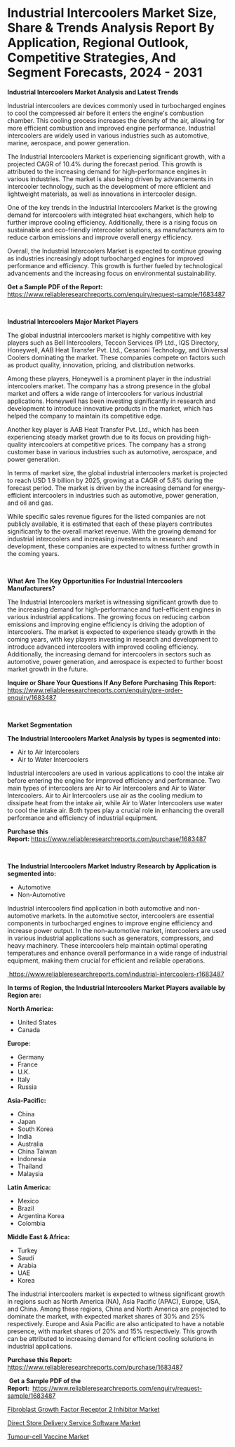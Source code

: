 <p><h1>Industrial Intercoolers Market Size, Share & Trends Analysis Report By Application, Regional Outlook, Competitive Strategies, And Segment Forecasts, 2024 - 2031</h1></p><p><strong>Industrial Intercoolers Market Analysis and Latest Trends</strong></p>
<p><p>Industrial intercoolers are devices commonly used in turbocharged engines to cool the compressed air before it enters the engine's combustion chamber. This cooling process increases the density of the air, allowing for more efficient combustion and improved engine performance. Industrial intercoolers are widely used in various industries such as automotive, marine, aerospace, and power generation.</p><p>The Industrial Intercoolers Market is experiencing significant growth, with a projected CAGR of 10.4% during the forecast period. This growth is attributed to the increasing demand for high-performance engines in various industries. The market is also being driven by advancements in intercooler technology, such as the development of more efficient and lightweight materials, as well as innovations in intercooler design.</p><p>One of the key trends in the Industrial Intercoolers Market is the growing demand for intercoolers with integrated heat exchangers, which help to further improve cooling efficiency. Additionally, there is a rising focus on sustainable and eco-friendly intercooler solutions, as manufacturers aim to reduce carbon emissions and improve overall energy efficiency.</p><p>Overall, the Industrial Intercoolers Market is expected to continue growing as industries increasingly adopt turbocharged engines for improved performance and efficiency. This growth is further fueled by technological advancements and the increasing focus on environmental sustainability.</p></p>
<p><strong>Get a Sample PDF of the Report:&nbsp;</strong> <a href="https://www.reliableresearchreports.com/enquiry/request-sample/1683487">https://www.reliableresearchreports.com/enquiry/request-sample/1683487</a></p>
<p>&nbsp;</p>
<p><strong>Industrial Intercoolers Major Market Players</strong></p>
<p><p>The global industrial intercoolers market is highly competitive with key players such as Bell Intercoolers, Teccon Services (P) Ltd., IQS Directory, Honeywell, AAB Heat Transfer Pvt. Ltd., Cesaroni Technology, and Universal Coolers dominating the market. These companies compete on factors such as product quality, innovation, pricing, and distribution networks.</p><p>Among these players, Honeywell is a prominent player in the industrial intercoolers market. The company has a strong presence in the global market and offers a wide range of intercoolers for various industrial applications. Honeywell has been investing significantly in research and development to introduce innovative products in the market, which has helped the company to maintain its competitive edge.</p><p>Another key player is AAB Heat Transfer Pvt. Ltd., which has been experiencing steady market growth due to its focus on providing high-quality intercoolers at competitive prices. The company has a strong customer base in various industries such as automotive, aerospace, and power generation.</p><p>In terms of market size, the global industrial intercoolers market is projected to reach USD 1.9 billion by 2025, growing at a CAGR of 5.8% during the forecast period. The market is driven by the increasing demand for energy-efficient intercoolers in industries such as automotive, power generation, and oil and gas.</p><p>While specific sales revenue figures for the listed companies are not publicly available, it is estimated that each of these players contributes significantly to the overall market revenue. With the growing demand for industrial intercoolers and increasing investments in research and development, these companies are expected to witness further growth in the coming years.</p></p>
<p>&nbsp;</p>
<p><strong>What Are The Key Opportunities For Industrial Intercoolers Manufacturers?</strong></p>
<p><p>The Industrial Intercoolers market is witnessing significant growth due to the increasing demand for high-performance and fuel-efficient engines in various industrial applications. The growing focus on reducing carbon emissions and improving engine efficiency is driving the adoption of intercoolers. The market is expected to experience steady growth in the coming years, with key players investing in research and development to introduce advanced intercoolers with improved cooling efficiency. Additionally, the increasing demand for intercoolers in sectors such as automotive, power generation, and aerospace is expected to further boost market growth in the future.</p></p>
<p><strong>Inquire or Share Your Questions If Any Before Purchasing This Report:</strong> <a href="https://www.reliableresearchreports.com/enquiry/pre-order-enquiry/1683487">https://www.reliableresearchreports.com/enquiry/pre-order-enquiry/1683487</a></p>
<p>&nbsp;</p>
<p><strong>Market Segmentation</strong></p>
<p><strong>The Industrial Intercoolers Market Analysis by types is segmented into:</strong></p>
<p><ul><li>Air to Air Intercoolers</li><li>Air to Water Intercoolers</li></ul></p>
<p><p>Industrial intercoolers are used in various applications to cool the intake air before entering the engine for improved efficiency and performance. Two main types of intercoolers are Air to Air Intercoolers and Air to Water Intercoolers. Air to Air Intercoolers use air as the cooling medium to dissipate heat from the intake air, while Air to Water Intercoolers use water to cool the intake air. Both types play a crucial role in enhancing the overall performance and efficiency of industrial equipment.</p></p>
<p><strong>Purchase this Report:&nbsp;</strong><a href="https://www.reliableresearchreports.com/purchase/1683487">https://www.reliableresearchreports.com/purchase/1683487</a></p>
<p>&nbsp;</p>
<p><strong>The Industrial Intercoolers Market Industry Research by Application is segmented into:</strong></p>
<p><ul><li>Automotive</li><li>Non-Automotive</li></ul></p>
<p><p>Industrial intercoolers find application in both automotive and non-automotive markets. In the automotive sector, intercoolers are essential components in turbocharged engines to improve engine efficiency and increase power output. In the non-automotive market, intercoolers are used in various industrial applications such as generators, compressors, and heavy machinery. These intercoolers help maintain optimal operating temperatures and enhance overall performance in a wide range of industrial equipment, making them crucial for efficient and reliable operations.</p></p>
<p><a href="https://www.reliableresearchreports.com/industrial-intercoolers-r1683487">&nbsp;https://www.reliableresearchreports.com/industrial-intercoolers-r1683487</a></p>
<p><strong>In terms of Region, the Industrial Intercoolers Market Players available by Region are:</strong></p>
<p>
    <p> <strong> North America: </strong>
        <ul>
            <li>United States</li>
            <li>Canada</li>
        </ul>
        </p> 
    <p> <strong> Europe: </strong>
        <ul>
            <li>Germany</li>
            <li>France</li>
            <li>U.K.</li>
            <li>Italy</li>
            <li>Russia</li>
        </ul>
        </p> 
    <p> <strong> Asia-Pacific: </strong>
        <ul>
            <li>China</li>
            <li>Japan</li>
            <li>South Korea</li>
            <li>India</li>
            <li>Australia</li>
            <li>China Taiwan</li>
            <li>Indonesia</li>
            <li>Thailand</li>
            <li>Malaysia</li>
        </ul>
        </p> 
    <p> <strong> Latin America: </strong>
        <ul>
            <li>Mexico</li>
            <li>Brazil</li>
            <li>Argentina Korea</li>
            <li>Colombia</li>
        </ul>
        </p> 
    <p> <strong> Middle East & Africa: </strong>
        <ul>
            <li>Turkey</li>
            <li>Saudi</li>
            <li>Arabia</li>
            <li>UAE</li>
            <li>Korea</li>
        </ul>
    </p>
    </p>
<p><p>The industrial intercoolers market is expected to witness significant growth in regions such as North America (NA), Asia Pacific (APAC), Europe, USA, and China. Among these regions, China and North America are projected to dominate the market, with expected market shares of 30% and 25% respectively. Europe and Asia Pacific are also anticipated to have a notable presence, with market shares of 20% and 15% respectively. This growth can be attributed to increasing demand for efficient cooling solutions in industrial applications.</p></p>
<p><strong>Purchase this Report: </strong><a href="https://www.reliableresearchreports.com/purchase/1683487">https://www.reliableresearchreports.com/purchase/1683487</a></p>
<p>&nbsp;<strong>Get a Sample PDF of the Report:&nbsp;&nbsp;</strong><a href="https://www.reliableresearchreports.com/enquiry/request-sample/1683487">https://www.reliableresearchreports.com/enquiry/request-sample/1683487</a></p>
<p><strong></strong></p>
<p><p><a href="https://view.publitas.com/reportprime-1/fibroblast-growth-factor-receptor-2-inhibitor-industry-analysis-report-its-market-size-growing-with-a-cagr-of-6-5-by-applications-types-and-region-forecasted-for-period-from-2024-to-2031/">Fibroblast Growth Factor Receptor 2 Inhibitor Market</a></p><p><a href="https://github.com/MaryamSipes/Market-Research-Report-List-1/blob/main/direct-store-delivery-service-software-market.md">Direct Store Delivery Service Software Market</a></p><p><a href="https://view.publitas.com/reportprime-1/tumour-cell-vaccine-market-share-and-new-trends-analysis-by-its-type-application-end-use-and-forecast-for-period-from-2024-to-2031/">Tumour-cell Vaccine Market</a></p></p>